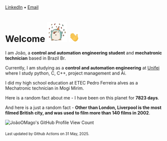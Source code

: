 [LinkedIn](https://www.linkedin.com/in/joão-pedro-gozzoli-b95641301/) &bull;
[Email](joaopedrogozzoli@gmail.com)

# Welcome <img src="happy.gif" height="64px" /> <img src="wave.gif" height="32px" />

I am João, a  **control and automation engineering student** and **mechatronic technician** based in Brazil Br.

Currently, I am studying as a **control and automation engineering** at [Unifei](https://unifei.edu.br) where I study python, C, C++, project management and Ai.

I did my high school education at ETEC Pedro Ferreira alves as a Mechatronic technician in Mogi Mirim.

Here is a random fact about me - I have been on this planet for **7823 days**.

And here is a just a random fact -  **Other than London, Liverpool is the most filmed British city, and was used to film more than 140 films in 2002**.

![JoãoOMago's GitHub Profile View Count](https://komarev.com/ghpvc/?username=JoaoOMago)

<sub>Last updated by Github Actions on 31 May, 2025.</sub>
